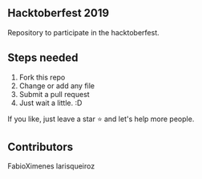 ## Hacktoberfest 2019
Repository to participate in the hacktoberfest.

## Steps needed
1. Fork this repo
2. Change or add any file
3. Submit a pull request
4. Just wait a little. :D

If you like, just leave a star :star: and let's help more people. 

## Contributors
FabioXimenes
larisqueiroz
